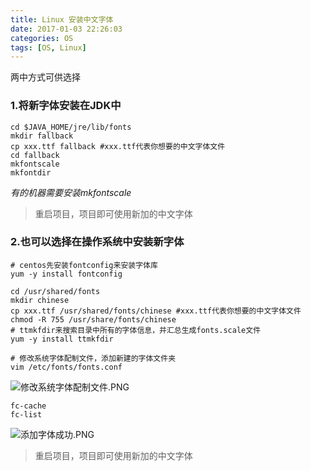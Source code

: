 ```yaml
---
title: Linux 安装中文字体
date: 2017-01-03 22:26:03
categories: OS
tags: [OS, Linux]
---
```




两中方式可供选择
### 1.将新字体安装在JDK中
```shell
cd $JAVA_HOME/jre/lib/fonts
mkdir fallback
cp xxx.ttf fallback #xxx.ttf代表你想要的中文字体文件
cd fallback
mkfontscale
mkfontdir
```
*有的机器需要安装mkfontscale*

>重启项目，项目即可使用新加的中文字体


### 2.也可以选择在操作系统中安装新字体
```shell
# centos先安装fontconfig来安装字体库
yum -y install fontconfig

cd /usr/shared/fonts
mkdir chinese
cp xxx.ttf /usr/shared/fonts/chinese #xxx.ttf代表你想要的中文字体文件
chmod -R 755 /usr/share/fonts/chinese
# ttmkfdir来搜索目录中所有的字体信息，并汇总生成fonts.scale文件
yum -y install ttmkfdir
```
```
# 修改系统字体配制文件，添加新建的字体文件夹
vim /etc/fonts/fonts.conf
```
![修改系统字体配制文件.PNG](http://light.github.io/myimages/2016/修改系统配置文件.png)

```
fc-cache
fc-list
```

![添加字体成功.PNG](http://light.github.io/myimages/2016/添加字体成功.png)
>重启项目，项目即可使用新加的中文字体
